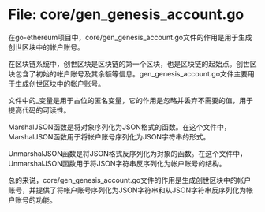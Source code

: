 # File: core/gen_genesis_account.go

在go-ethereum项目中，core/gen_genesis_account.go文件的作用是用于生成创世区块中的帐户账号。

在区块链系统中，创世区块是区块链的第一个区块，也是区块链的起始点。创世区块包含了初始的帐户账号及其余额等信息。gen_genesis_account.go文件主要用于生成创世区块中的帐户账号。

文件中的_变量是用于占位的匿名变量，它的作用是忽略并丢弃不需要的值，用于提高代码的可读性。

MarshalJSON函数是将对象序列化为JSON格式的函数。在这个文件中，MarshalJSON函数用于将帐户账号序列化为JSON字符串的形式。

UnmarshalJSON函数是将JSON格式反序列化为对象的函数。在这个文件中，UnmarshalJSON函数用于将JSON字符串反序列化为帐户账号的结构。

总的来说，core/gen_genesis_account.go文件的作用是生成创世区块中的帐户账号，并提供了将帐户账号序列化为JSON字符串和从JSON字符串反序列化为帐户账号的功能。

